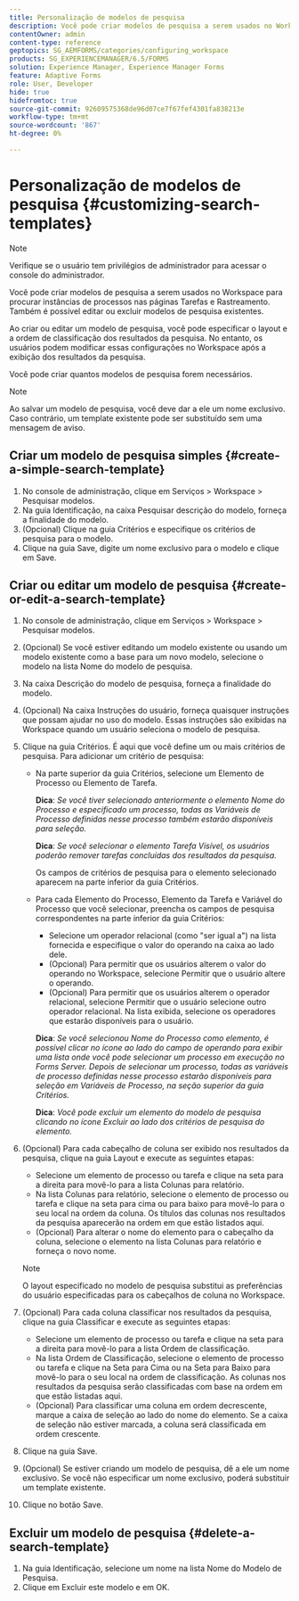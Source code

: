 ```yaml
---
title: Personalização de modelos de pesquisa
description: Você pode criar modelos de pesquisa a serem usados no Workspace para procurar instâncias de processos nas páginas Tarefas e Rastreamento. Também é possível editar ou excluir modelos de pesquisa existentes.
contentOwner: admin
content-type: reference
geptopics: SG_AEMFORMS/categories/configuring_workspace
products: SG_EXPERIENCEMANAGER/6.5/FORMS
solution: Experience Manager, Experience Manager Forms
feature: Adaptive Forms
role: User, Developer
hide: true
hidefromtoc: true
source-git-commit: 92609575368de96d07ce7f67fef4301fa838213e
workflow-type: tm+mt
source-wordcount: '867'
ht-degree: 0%

---
```


# Personalização de modelos de pesquisa {#customizing-search-templates}

>[!NOTE]
> 
> Verifique se o usuário tem privilégios de administrador para acessar o console do administrador.

Você pode criar modelos de pesquisa a serem usados no Workspace para procurar instâncias de processos nas páginas Tarefas e Rastreamento. Também é possível editar ou excluir modelos de pesquisa existentes.

Ao criar ou editar um modelo de pesquisa, você pode especificar o layout e a ordem de classificação dos resultados da pesquisa. No entanto, os usuários podem modificar essas configurações no Workspace após a exibição dos resultados da pesquisa.

Você pode criar quantos modelos de pesquisa forem necessários.

>[!NOTE]
>
>Ao salvar um modelo de pesquisa, você deve dar a ele um nome exclusivo. Caso contrário, um template existente pode ser substituído sem uma mensagem de aviso.

## Criar um modelo de pesquisa simples {#create-a-simple-search-template}

1. No console de administração, clique em Serviços > Workspace > Pesquisar modelos.
1. Na guia Identificação, na caixa Pesquisar descrição do modelo, forneça a finalidade do modelo.
1. (Opcional) Clique na guia Critérios e especifique os critérios de pesquisa para o modelo.
1. Clique na guia Save, digite um nome exclusivo para o modelo e clique em Save.

## Criar ou editar um modelo de pesquisa {#create-or-edit-a-search-template}

1. No console de administração, clique em Serviços > Workspace > Pesquisar modelos.
1. (Opcional) Se você estiver editando um modelo existente ou usando um modelo existente como a base para um novo modelo, selecione o modelo na lista Nome do modelo de pesquisa.
1. Na caixa Descrição do modelo de pesquisa, forneça a finalidade do modelo.
1. (Opcional) Na caixa Instruções do usuário, forneça quaisquer instruções que possam ajudar no uso do modelo. Essas instruções são exibidas na Workspace quando um usuário seleciona o modelo de pesquisa.
1. Clique na guia Critérios. É aqui que você define um ou mais critérios de pesquisa. Para adicionar um critério de pesquisa:

   * Na parte superior da guia Critérios, selecione um Elemento de Processo ou Elemento de Tarefa.

     **Dica**: *Se você tiver selecionado anteriormente o elemento Nome do Processo e especificado um processo, todas as Variáveis de Processo definidas nesse processo também estarão disponíveis para seleção.*

     **Dica**: *Se você selecionar o elemento Tarefa Visível, os usuários poderão remover tarefas concluídas dos resultados da pesquisa.*

     Os campos de critérios de pesquisa para o elemento selecionado aparecem na parte inferior da guia Critérios.

   * Para cada Elemento do Processo, Elemento da Tarefa e Variável do Processo que você selecionar, preencha os campos de pesquisa correspondentes na parte inferior da guia Critérios:

      * Selecione um operador relacional (como &quot;ser igual a&quot;) na lista fornecida e especifique o valor do operando na caixa ao lado dele.
      * (Opcional) Para permitir que os usuários alterem o valor do operando no Workspace, selecione Permitir que o usuário altere o operando.
      * (Opcional) Para permitir que os usuários alterem o operador relacional, selecione Permitir que o usuário selecione outro operador relacional. Na lista exibida, selecione os operadores que estarão disponíveis para o usuário.

     **Dica**: *Se você selecionou Nome do Processo como elemento, é possível clicar no ícone ao lado do campo de operando para exibir uma lista onde você pode selecionar um processo em execução no Forms Server. Depois de selecionar um processo, todas as variáveis de processo definidas nesse processo estarão disponíveis para seleção em Variáveis de Processo, na seção superior da guia Critérios.*

     **Dica**: *Você pode excluir um elemento do modelo de pesquisa clicando no ícone Excluir ao lado dos critérios de pesquisa do elemento.*

1. (Opcional) Para cada cabeçalho de coluna ser exibido nos resultados da pesquisa, clique na guia Layout e execute as seguintes etapas:

   * Selecione um elemento de processo ou tarefa e clique na seta para a direita para movê-lo para a lista Colunas para relatório.
   * Na lista Colunas para relatório, selecione o elemento de processo ou tarefa e clique na seta para cima ou para baixo para movê-lo para o seu local na ordem da coluna. Os títulos das colunas nos resultados da pesquisa aparecerão na ordem em que estão listados aqui.
   * (Opcional) Para alterar o nome do elemento para o cabeçalho da coluna, selecione o elemento na lista Colunas para relatório e forneça o novo nome.

   >[!NOTE]
   >
   >O layout especificado no modelo de pesquisa substitui as preferências do usuário especificadas para os cabeçalhos de coluna no Workspace.

1. (Opcional) Para cada coluna classificar nos resultados da pesquisa, clique na guia Classificar e execute as seguintes etapas:

   * Selecione um elemento de processo ou tarefa e clique na seta para a direita para movê-lo para a lista Ordem de classificação.
   * Na lista Ordem de Classificação, selecione o elemento de processo ou tarefa e clique na Seta para Cima ou na Seta para Baixo para movê-lo para o seu local na ordem de classificação. As colunas nos resultados da pesquisa serão classificadas com base na ordem em que estão listadas aqui.
   * (Opcional) Para classificar uma coluna em ordem decrescente, marque a caixa de seleção ao lado do nome do elemento. Se a caixa de seleção não estiver marcada, a coluna será classificada em ordem crescente.

1. Clique na guia Save.
1. (Opcional) Se estiver criando um modelo de pesquisa, dê a ele um nome exclusivo. Se você não especificar um nome exclusivo, poderá substituir um template existente.
1. Clique no botão Save.

## Excluir um modelo de pesquisa {#delete-a-search-template}

1. Na guia Identificação, selecione um nome na lista Nome do Modelo de Pesquisa.
1. Clique em Excluir este modelo e em OK.
